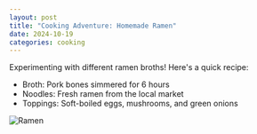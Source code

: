 ```yaml
---
layout: post
title: "Cooking Adventure: Homemade Ramen"
date: 2024-10-19
categories: cooking
---
```


Experimenting with different ramen broths! Here's a quick recipe:

- Broth: Pork bones simmered for 6 hours
- Noodles: Fresh ramen from the local market
- Toppings: Soft-boiled eggs, mushrooms, and green onions

![Ramen](https://via.placeholder.com/800x400)